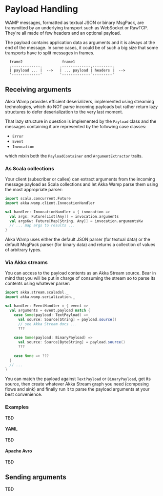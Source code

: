 # Payload Handling
WAMP messages, formatted as textual JSON or binary MsgPack, are transmitted by an underlying transport such as WebSocket or RawTCP. They're all made of few headers and an optional payload. 

The payload contains application data as arguments and it is always at the end of the message. In some cases, it could be of such a big size that some transports have to split messages in frames.
 
```text
  frame2                  frame1                             
  .-------------.        .-------------,---------.    
  | payload ... |  -->   | ... payload | headers |  -->  
  '-------------'        '-------------`---------'     
```


## Receiving arguments

Akka Wamp provides efficient deserializers, implemented using streaming technologies, which do NOT parse incoming payloads but rather return lazy structures to defer deserialization to the very last moment. 

That lazy structure in question is implemented by the ``Payload`` class and the messages containing it are represented by the following case classes: 

* ``Error``  
* ``Event``  
* ``Invocation``

which mixin both the ``PayloadContainer`` and ``ArgumentExtractor`` traits. 


### As Scala collections

Your client (subscriber or callee) can extract arguments from the incoming message payload as Scala collections and let Akka Wamp parse them using the most appropriate parser:

```scala
import scala.concurrent.Future
import akka.wamp.client.InvocationHandler

val handler: InvocationHandler = { invocation =>
  val args: Future[List[Any]] = invocation.arguments
  val argsKw: Future[Map[String, Any]] = invocation.argumentsKw
  // ... map args to results ...
}
```

Akka Wamp uses either the default JSON parser (for textual data) or the default MsgPack parser (for binary data) and returns a collection of values of arbitrary types. 

### Via Akka streams
You can access to the payload contents as an Akka Stream source. Bear in mind that you will be put in charge of consuming the stream so to parse its contents using whatever parser:

```scala
import akka.stream.scaladsl._
import akka.wamp.serialization._

val handler: EventHandler = { event =>
  val arguments = event.payload match {
    case Some(payload: TextPayload) =>
      val source: Source[String] = payload.source()
      // see Akka Stream docs ...
      ???
            
    case Some(payload: BinaryPayload) =>
      val source: Source[ByteString] = payload.source()
      ???
      
    case None => ???
  }
  // ...
}
```

You can match the payload against ``TextPayload`` or ``BinaryPayload``, get its source, then create whatever Akka Stream graph you need (composing flows and sink) and finally run it to parse the payload arguments at your best convenience.


### Examples
TBD

#### YAML
TBD

#### Apache Avro
TBD

## Sending arguments
TBD

